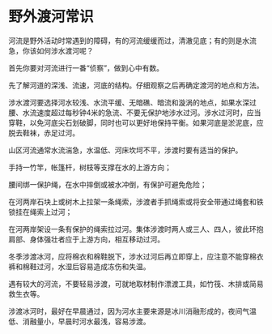 # 野外渡河常识  

河流是野外活动时常遇到的障碍，有的河流缓缓而过，清澈见底；有的则是水流急，你该如何涉水渡河呢？  

首先你要对河流进行一番“侦察”，做到心中有数。  

先了解河道的深浅、流速，河底的结构。仔细观察之后再确定渡河的地点和方法。  

涉水渡河要选择河水较浅、水流平缓、无暗礁、暗流和漩涡的地点，如果水深过腰、水流速度超过每秒钟4米的急流、不要无保护地涉水过河。涉水过河时，应当穿鞋，以免河底尖石划破脚，同时也可以更好地保持平衡。如果河底是淤泥底，应脱去鞋袜，赤足过河。  

山区河流通常水流湍急，水温低、河床坎坷不平，涉渡时要有适当的保护。  

手持一竹竿，帐篷杆，树枝等支撑在水的上游方向；  

腰间绑一保护绳，在水中摔倒或被水冲倒，有保护可避免危险；  

在河两岸石块上或树木上拉架一条绳索，涉渡者手抓绳索或将安全带通过绳套和铁锁挂在绳索上过河；  

在河两岸架设一条有保护的绳索拉过河。集体涉渡时两人或三人、四人，彼此环抱肩部、身体强壮者应于上游方向，相互移动过河。  

冬季涉渡冰河，应将棉衣和棉鞋脱下，涉水过河后再立即穿上，应注意不能穿棉衣裤和棉鞋过河，水湿后容易造成冻伤和失温。  

遇有较大的河流，不要轻易涉渡，可就地取材制作漂渡工具，如竹筏、木排或简易救生衣等。  

涉渡冰河时，最好在早晨通过，因为河水主要来源是冰川消融形成的，夜间气温低、消融量小，早晨时河水最浅，容易涉渡。  

<!-- Last processed: 2025-07-22 03:44:30 -->
